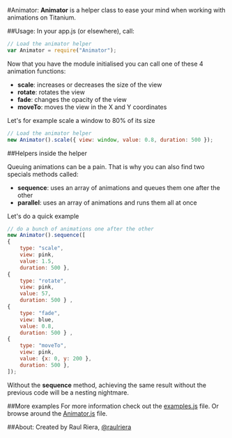 #Animator:
**Animator** is a helper class to ease your mind when working with animations on Titanium.

##Usage:
In your app.js (or elsewhere), call:

```javascript
// Load the animator helper
var Animator = require("Animator");
```

Now that you have the module initialised you can call one of these 4 animation functions:

* **scale**: increases or decreases the size of the view
* **rotate**: rotates the view
* **fade**: changes the opacity of the view
* **moveTo**: moves the view in the X and Y coordinates

Let's for example scale a window to 80% of its size

```javascript
// Load the animator helper
new Animator().scale({ view: window, value: 0.8, duration: 500 }); 
```

##Helpers inside the helper

Queuing animations can be a pain. That is why you can also find two specials methods called:

* **sequence**: uses an array of animations and queues them one after the other
* **parallel**: uses an array of animations and runs them all at once

Let's do a quick example

```javascript
// do a bunch of animations one after the other	
new Animator().sequence([
{ 
	type: "scale", 
	view: pink, 
	value: 1.5, 
	duration: 500 }, 
{ 
	type: "rotate", 
	view: pink, 
	value: 57, 
	duration: 500 } ,
{ 
	type: "fade", 
	view: blue, 
	value: 0.8, 
	duration: 500 } ,
{ 
	type: "moveTo", 
	view: pink, 
	value: {x: 0, y: 200 }, 
	duration: 500 }, 
]);
```

Without the **sequence** method, achieving the same result without the previous code will be a nesting nightmare.

##More examples
For more information check out the [examples.js](https://github.com/raulriera/Animator/blob/master/examples.js) file. Or browse around the [Animator.js](https://github.com/raulriera/Animator/blob/master/Animator.js) file. 

##About:
Created by Raul Riera, [@raulriera](http://twitter.com/raulriera)  
